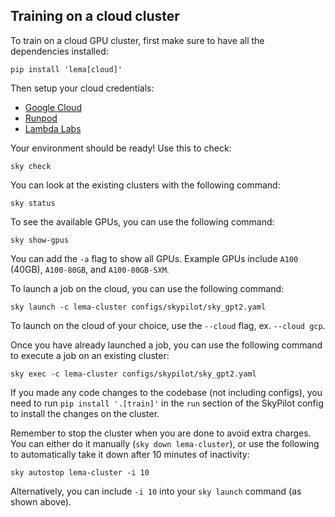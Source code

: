 ## Training on a cloud cluster

To train on a cloud GPU cluster, first make sure to have all the dependencies installed:

```shell
pip install 'lema[cloud]'
```

Then setup your cloud credentials:

- [Google Cloud](https://github.com/openlema/lema/wiki/Clouds-Setup)
- [Runpod](https://skypilot.readthedocs.io/en/latest/getting-started/installation.html#runpod)
- [Lambda Labs](https://skypilot.readthedocs.io/en/latest/getting-started/installation.html#lambda-cloud)

Your environment should be ready! Use this to check:

```shell
sky check
```

You can look at the existing clusters with the following command:

```shell
sky status
```

To see the available GPUs, you can use the following command:

```shell
sky show-gpus
```

You can add the `-a` flag to show all GPUs. Example GPUs include `A100` (40GB), `A100-80GB`, and `A100-80GB-SXM`.

To launch a job on the cloud, you can use the following command:

```shell
sky launch -c lema-cluster configs/skypilot/sky_gpt2.yaml
```

To launch on the cloud of your choice, use the `--cloud` flag, ex. `--cloud gcp`.

Once you have already launched a job, you can use the following command to execute a job on an existing cluster:

```shell
sky exec -c lema-cluster configs/skypilot/sky_gpt2.yaml
```

If you made any code changes to the codebase (not including configs), you need to run
`pip install '.[train]'` in the `run` section of the SkyPilot config to install the
changes on the cluster.

Remember to stop the cluster when you are done to avoid extra charges. You can either do it manually (`sky down lema-cluster`), or use the following to automatically take it down after 10 minutes of inactivity:

```shell
sky autostop lema-cluster -i 10
```

Alternatively, you can include `-i 10` into your `sky launch` command (as shown above).
